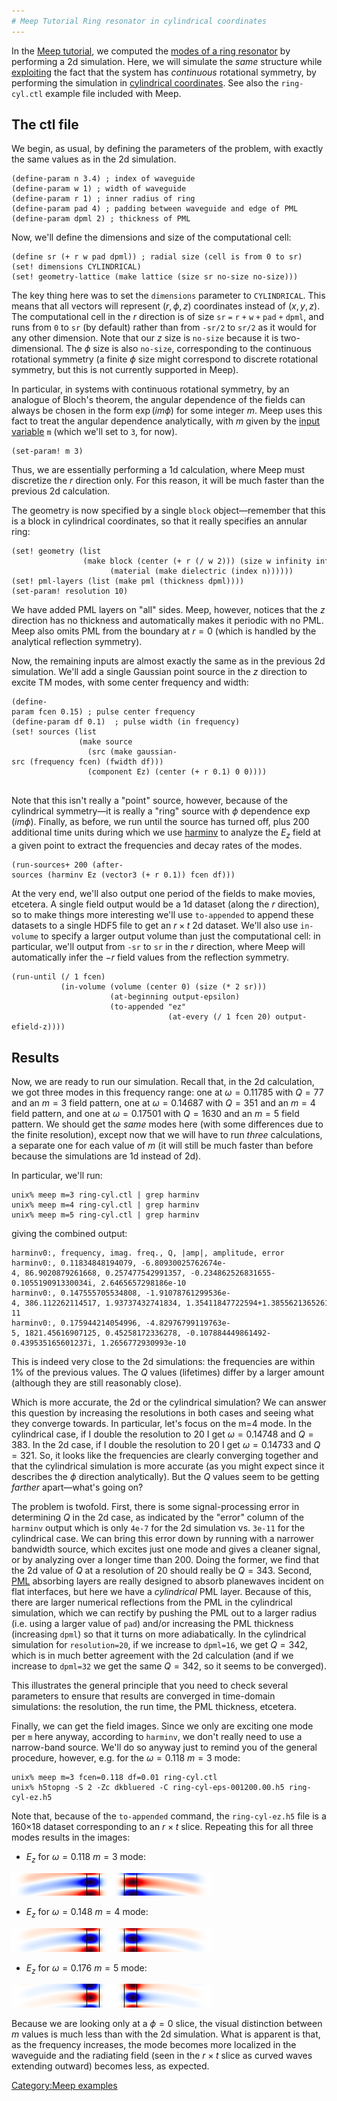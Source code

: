 ```yaml
---
# Meep Tutorial Ring resonator in cylindrical coordinates
---
```


In the [Meep tutorial](Meep_Tutorial.md), we computed the [modes of a ring resonator](Meep_Tutorial#Modes_of_a_ring_resonator.md) by performing a 2d simulation. Here, we will simulate the *same* structure while [exploiting](Exploiting_symmetry_in_Meep.md) the fact that the system has *continuous* rotational symmetry, by performing the simulation in [cylindrical coordinates](Cylindrical_coordinates_in_Meep.md). See also the `ring-cyl.ctl` example file included with Meep.

The ctl file
------------

We begin, as usual, by defining the parameters of the problem, with exactly the same values as in the 2d simulation.

```
(define-param n 3.4) ; index of waveguide
(define-param w 1) ; width of waveguide
(define-param r 1) ; inner radius of ring
(define-param pad 4) ; padding between waveguide and edge of PML
(define-param dpml 2) ; thickness of PML
```


Now, we'll define the dimensions and size of the computational cell:

```
(define sr (+ r w pad dpml)) ; radial size (cell is from 0 to sr)
(set! dimensions CYLINDRICAL)
(set! geometry-lattice (make lattice (size sr no-size no-size)))
```


The key thing here was to set the `dimensions` parameter to `CYLINDRICAL`. This means that all vectors will represent $(r,\phi,z)$ coordinates instead of $(x,y,z)$. The computational cell in the $r$ direction is of size `sr` `=` `r` `+` `w` `+` `pad` `+` `dpml`, and runs from `0` to `sr` (by default) rather than from `-sr/2` to `sr/2` as it would for any other dimension. Note that our $z$ size is `no-size` because it is two-dimensional. The $\phi$ size is also `no-size`, corresponding to the continuous rotational symmetry (a finite $\phi$ size might correspond to discrete rotational symmetry, but this is not currently supported in Meep).

In particular, in systems with continuous rotational symmetry, by an analogue of Bloch's theorem, the angular dependence of the fields can always be chosen in the form $\exp(i m \phi)$ for some integer $m$. Meep uses this fact to treat the angular dependence analytically, with $m$ given by the [input variable](Meep_Reference#Input_variables.md) `m` (which we'll set to `3`, for now).

```
(set-param! m 3)
```


Thus, we are essentially performing a 1d calculation, where Meep must discretize the $r$ direction only. For this reason, it will be much faster than the previous 2d calculation.

The geometry is now specified by a single `block` object—remember that this is a block in cylindrical coordinates, so that it really specifies an annular ring:

```
(set! geometry (list
                (make block (center (+ r (/ w 2))) (size w infinity infinity)
                      (material (make dielectric (index n))))))
(set! pml-layers (list (make pml (thickness dpml))))
(set-param! resolution 10)
```


We have added PML layers on "all" sides. Meep, however, notices that the $z$ direction has no thickness and automatically makes it periodic with no PML. Meep also omits PML from the boundary at $r=0$ (which is handled by the analytical reflection symmetry).

Now, the remaining inputs are almost exactly the same as in the previous 2d simulation. We'll add a single Gaussian point source in the $z$ direction to excite TM modes, with some center frequency and width:

```
(define-param fcen 0.15) ; pulse center frequency                            
(define-param df 0.1)  ; pulse width (in frequency) 
(set! sources (list
               (make source
                 (src (make gaussian-src (frequency fcen) (fwidth df)))
                 (component Ez) (center (+ r 0.1) 0 0))))
              
```


Note that this isn't really a "point" source, however, because of the cylindrical symmetry—it is really a "ring" source with $\phi$ dependence $\exp(i m \phi)$. Finally, as before, we run until the source has turned off, plus 200 additional time units during which we use [harminv](http://ab-initio.mit.edu/wiki/index.php/harminv) to analyze the $E_z$ field at a given point to extract the frequencies and decay rates of the modes.

```
(run-sources+ 200 (after-sources (harminv Ez (vector3 (+ r 0.1)) fcen df)))
```


At the very end, we'll also output one period of the fields to make movies, etcetera. A single field output would be a 1d dataset (along the $r$ direction), so to make things more interesting we'll use `to-appended` to append these datasets to a single HDF5 file to get an $r \times t$ 2d dataset. We'll also use `in-volume` to specify a larger output volume than just the computational cell: in particular, we'll output from `-sr` to `sr` in the $r$ direction, where Meep will automatically infer the $-r$ field values from the reflection symmetry.

```
(run-until (/ 1 fcen) 
           (in-volume (volume (center 0) (size (* 2 sr)))
                      (at-beginning output-epsilon)
                      (to-appended "ez" 
                                   (at-every (/ 1 fcen 20) output-efield-z))))
```


Results
-------

Now, we are ready to run our simulation. Recall that, in the 2d calculation, we got three modes in this frequency range: one at $\omega=0.11785$ with $Q=77$ and an $m=3$ field pattern, one at $\omega=0.14687$ with $Q=351$ and an $m=4$ field pattern, and one at $\omega=0.17501$ with $Q=1630$ and an $m=5$ field pattern. We should get the *same* modes here (with some differences due to the finite resolution), except now that we will have to run *three* calculations, a separate one for each value of $m$ (it will still be much faster than before because the simulations are 1d instead of 2d).

In particular, we'll run:

```
unix% meep m=3 ring-cyl.ctl | grep harminv
unix% meep m=4 ring-cyl.ctl | grep harminv
unix% meep m=5 ring-cyl.ctl | grep harminv
```


giving the combined output:

```
harminv0:, frequency, imag. freq., Q, |amp|, amplitude, error
harminv0:, 0.11834848194079, -6.80930025762674e-4, 86.9020879261668, 0.257477542991357, -0.234862526831655-0.105519091330034i, 2.6465657298186e-10
harminv0:, 0.147555705534808, -1.91078761299536e-4, 386.112262114517, 1.93737432741834, 1.35411847722594+1.38556213652616i, 2.73521325130449e-11
harminv0:, 0.175944214054996, -4.82976799119763e-5, 1821.45616907125, 0.45258172336278, -0.107884449861492-0.439535165601237i, 1.2656772930993e-10
```


This is indeed very close to the 2d simulations: the frequencies are within 1% of the previous values. The $Q$ values (lifetimes) differ by a larger amount (although they are still reasonably close).

Which is more accurate, the 2d or the cylindrical simulation? We can answer this question by increasing the resolutions in both cases and seeing what they converge towards. In particular, let's focus on the m=4 mode. In the cylindrical case, if I double the resolution to 20 I get $\omega=0.14748$ and $Q=383$. In the 2d case, if I double the resolution to 20 I get $\omega=0.14733$ and $Q=321$. So, it looks like the frequencies are clearly converging together and that the cylindrical simulation is more accurate (as you might expect since it describes the $\phi$ direction analytically). But the $Q$ values seem to be getting *farther* apart—what's going on?

The problem is twofold. First, there is some signal-processing error in determining $Q$ in the 2d case, as indicated by the "error" column of the `harminv` output which is only `4e-7` for the 2d simulation vs. `3e-11` for the cylindrical case. We can bring this error down by running with a narrower bandwidth source, which excites just one mode and gives a cleaner signal, or by analyzing over a longer time than 200. Doing the former, we find that the 2d value of $Q$ at a resolution of 20 should really be $Q=343$. Second, [PML](Perfectly_matched_layer.md) absorbing layers are really designed to absorb planewaves incident on flat interfaces, but here we have a *cylindrical* PML layer. Because of this, there are larger numerical reflections from the PML in the cylindrical simulation, which we can rectify by pushing the PML out to a larger radius (i.e. using a larger value of `pad`) and/or increasing the PML thickness (increasing `dpml`) so that it turns on more adiabatically. In the cylindrical simulation for `resolution=20`, if we increase to `dpml=16`, we get $Q=342$, which is in much better agreement with the 2d calculation (and if we increase to `dpml=32` we get the same $Q=342$, so it seems to be converged).

This illustrates the general principle that you need to check several parameters to ensure that results are converged in time-domain simulations: the resolution, the run time, the PML thickness, etcetera.

Finally, we can get the field images. Since we only are exciting one mode per `m` here anyway, according to `harminv`, we don't really need to use a narrow-band source. We'll do so anyway just to remind you of the general procedure, however, e.g. for the $\omega=0.118$ $m=3$ mode:

```
unix% meep m=3 fcen=0.118 df=0.01 ring-cyl.ctl
unix% h5topng -S 2 -Zc dkbluered -C ring-cyl-eps-001200.00.h5 ring-cyl-ez.h5
```


Note that, because of the `to-appended` command, the `ring-cyl-ez.h5` file is a 160×18 dataset corresponding to an $r \times t$ slice. Repeating this for all three modes results in the images:

+ $E_z$ for $\omega=0.118$ $m=3$ mode:

![center](../images/Ring-cyl-ez-0.118.png)


+ $E_z$ for $\omega=0.148$ $m=4$ mode: 

![center](../images/Ring-cyl-ez-0.148.png)


+ $E_z$ for $\omega=0.176$ $m=5$ mode:

![center](../images/Ring-cyl-ez-0.176.png)

Because we are looking only at a $\phi=0$ slice, the visual distinction between $m$ values is much less than with the 2d simulation. What is apparent is that, as the frequency increases, the mode becomes more localized in the waveguide and the radiating field (seen in the $r \times t$ slice as curved waves extending outward) becomes less, as expected.

[Category:Meep examples](Meep_examples.md)
